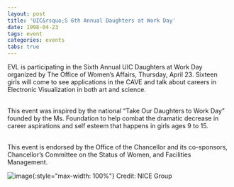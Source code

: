 ```yaml
---
layout: post
title: 'UIC&rsquo;S 6th Annual Daughters at Work Day'
date: 1998-04-23
tags: event
categories: events
tabs: true
---
```


EVL is participating in the Sixth Annual UIC Daughters at Work Day organized by The Office of Women&rsquo;s Affairs, Thursday, April 23. Sixteen girls will come to see applications in the CAVE and talk about careers in Electronic Visualization in both art and science.<br><br>

This event was inspired by the national &ldquo;Take Our Daughters to Work Day&rdquo; founded by the Ms. Foundation to help combat the dramatic decrease in career aspirations and self esteem that happens in girls ages 9 to 15.<br><br>

This event is endorsed by the Office of the Chancellor and its co-sponsors, Chancellor&rsquo;s Committee on the Status of Women, and Facilities Management.

![image](https://www.evl.uic.edu/output/originals/daughters.gif-srcw.jpg){:style="max-width: 100%"}
Credit: NICE Group

